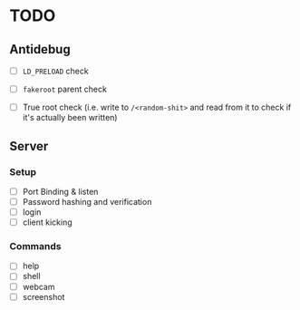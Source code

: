 # TODO

## Antidebug

- [ ] `LD_PRELOAD` check
- [ ] `fakeroot` parent check
- [ ] True root check (i.e. write to `/<random-shit>` and read from it to check if it's actually been written)



## Server

### Setup
 - [ ] Port Binding & listen
 - [ ] Password hashing and verification
 - [ ] login
 - [ ] client kicking

### Commands
 - [ ] help
 - [ ] shell
 - [ ] webcam
 - [ ] screenshot